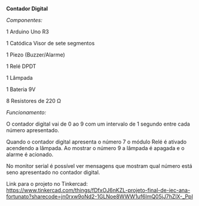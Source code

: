 **Contador Digital**


*Componentes:*

1 Arduino Uno R3

1 Catódica Visor de sete segmentos

1 Piezo (Buzzer/Alarme)

1 Relé DPDT

1 Lâmpada

1 Bateria 9V

8 Resistores de 220 Ω



*Funcionamento:*


O contador digital vai de 0 ao 9 com um intervalo de 1 segundo entre cada número apresentado.

Quando o contador digital apresenta o número 7 o módulo Relé é ativado acendendo a lâmpada. Ao mostrar o número 9 a lâmpada é apagada e o alarme é acionado.

No monitor serial é possível ver mensagens que mostram qual número está seno apresentado no contador digital.


Link para o projeto no Tinkercad: https://www.tinkercad.com/things/fDfxOJ6nKZL-projeto-final-de-iec-ana-fortunato?sharecode=jn0rxw9oNd2-1GLNoe8WWW1uf6lmQ05jJ7hZlX-_PpI
